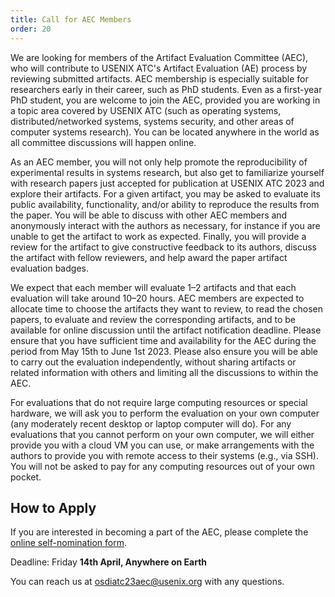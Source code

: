 ```yaml
---
title: Call for AEC Members
order: 20
---
```


We are looking for members of the Artifact Evaluation Committee (AEC), who will contribute to USENIX ATC's Artifact Evaluation (AE) process by reviewing submitted artifacts.
AEC membership is especially suitable for researchers early in their career, such as PhD students. Even as a first-year PhD student, you are welcome to join the AEC, provided you are working in a topic area covered by USENIX ATC (such as operating systems, distributed/networked systems, systems security, and other areas of computer systems research).
You can be located anywhere in the world as all committee discussions will happen online.

As an AEC member, you will not only help promote the reproducibility of experimental results in systems research, but also get to familiarize yourself with research papers just accepted for publication at USENIX ATC 2023 and explore their artifacts. 
For a given artifact, you may be asked to evaluate its public availability, functionality, and/or ability to reproduce the results from the paper. 
You will be able to discuss with other AEC members and anonymously interact with the authors as necessary, for instance if you are unable to get the artifact to work as expected. 
Finally, you will provide a review for the artifact to give constructive feedback to its authors, discuss the artifact with fellow reviewers, and help award the paper artifact evaluation badges.

We expect that each member will evaluate 1–2 artifacts and that each evaluation will take around 10–20 hours.
AEC members are expected to allocate time to choose the artifacts they want to review, to read the chosen papers, to evaluate and review the corresponding artifacts, and to be available for online discussion until the artifact notification deadline.
Please ensure that you have sufficient time and availability for the AEC during the period from May 15th to June 1st 2023.
Please also ensure you will be able to carry out the evaluation independently, without sharing artifacts or related information with others and limiting all the discussions to within the AEC.

For evaluations that do not require large computing resources or special hardware, we will ask you to perform the evaluation on your own computer (any moderately recent desktop or laptop computer will do). For any evaluations that you cannot perform on your own computer, we will either provide you with a cloud VM you can use, or make arrangements with the authors to provide you with remote access to their systems (e.g., via SSH).
You will not be asked to pay for any computing resources out of your own pocket.

## How to Apply
If you are interested in becoming a part of the AEC, please complete the [online self-nomination form](https://forms.gle/1xKd8ZrJTsFJcvmGA).

Deadline: Friday **14th April, Anywhere on Earth**

You can reach us at [osdiatc23aec@usenix.org](mailto:Uosdiatc23aec@usenix.org) with any questions.